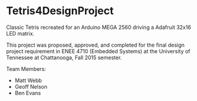 # Tetris4DesignProject 
Classic Tetris recreated for an Arduino MEGA 2560 driving a Adafruit 32x16 LED matrix. 

This project was proposed, approved, and completed for the final design project requirement in ENEE 4710 (Embedded Systems) at the University of Tennessee at Chattanooga, Fall 2015 semester.  

Team Members: 
- Matt Webb 
- Geoff Nelson 
- Ben Evans 

